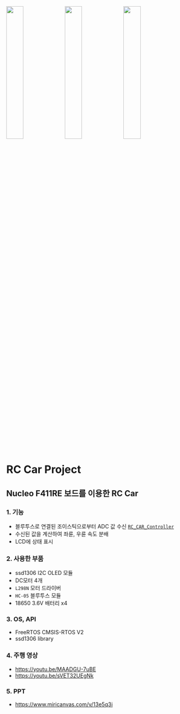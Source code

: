 <img width = "30%" src="https://github.com/HeadlessJohn/RC_CAR_JOYSTICK/assets/159260193/7bcffdd5-c008-47f0-aae7-a053b6ceb888"> 
<img width = "30%" src="https://github.com/HeadlessJohn/RC_CAR_JOYSTICK/assets/159260193/33dd6dcd-93c7-48d1-9bbf-7fcc16ee1d2b"> 
<img width = "30%" src="https://github.com/HeadlessJohn/RC_CAR_JOYSTICK/assets/159260193/e37ecfc1-0f7b-497d-b154-31012fb6d8ba"> 

# RC Car Project
## Nucleo F411RE 보드를 이용한 RC Car
### 1. 기능
- 블루투스로 연결된 조이스틱으로부터 ADC 값 수신 [`RC_CAR_Controller`](https://github.com/HeadlessJohn/RC_CAR_CONTROLLER)
- 수신된 값을 계산하여 좌륜, 우륜 속도 분배
- LCD에 상태 표시
### 2. 사용한 부품
- ssd1306 I2C OLED 모듈
- DC모터 4개
- `L298N` 모터 드라이버
- `HC-05` 블루투스 모듈
- 18650 3.6V 배터리 x4 
### 3. OS, API
- FreeRTOS CMSIS-RTOS V2
- ssd1306 library
### 4. 주행 영상
- https://youtu.be/MAADGU-7uBE
- https://youtu.be/sVET32UEgNk
### 5. PPT
- https://www.miricanvas.com/v/13e5q3i